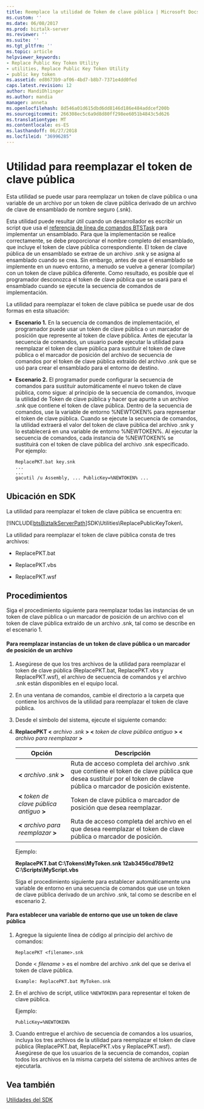 ```yaml
---
title: Reemplace la utilidad de Token de clave pública | Microsoft Docs
ms.custom: ''
ms.date: 06/08/2017
ms.prod: biztalk-server
ms.reviewer: ''
ms.suite: ''
ms.tgt_pltfrm: ''
ms.topic: article
helpviewer_keywords:
- Replace Public Key Token Utility
- utilities, Replace Public Key Token Utility
- public key token
ms.assetid: ed8673b9-af06-4bd7-b8b7-7371e4dd0fed
caps.latest.revision: 12
author: MandiOhlinger
ms.author: mandia
manager: anneta
ms.openlocfilehash: 8d546a01d615dbd6dd8146d186e484addcef200b
ms.sourcegitcommit: 266308ec5c6a9d8d80ff298ee6051b4843c5d626
ms.translationtype: MT
ms.contentlocale: es-ES
ms.lasthandoff: 06/27/2018
ms.locfileid: "36996285"
---
```

# <a name="replace-public-key-token-utility"></a>Utilidad para reemplazar el token de clave pública
Esta utilidad se puede usar para reemplazar un token de clave pública o una variable de un archivo por un token de clave pública derivado de un archivo de clave de ensamblado de nombre seguro (.snk).  
  
 Esta utilidad puede resultar útil cuando un desarrollador es escribir un script que usa el [referencia de línea de comandos BTSTask](../core/btstask-command-line-reference.md) para implementar un ensamblado. Para que la implementación se realice correctamente, se debe proporcionar el nombre completo del ensamblado, que incluye el token de clave pública correspondiente. El token de clave pública de un ensamblado se extrae de un archivo .snk y se asigna al ensamblado cuando se crea. Sin embargo, antes de que el ensamblado se implemente en un nuevo entorno, a menudo se vuelve a generar (compilar) con un token de clave pública diferente. Como resultado, es posible que el programador desconozca el token de clave pública que se usará para el ensamblado cuando se ejecute la secuencia de comandos de implementación.  
  
 La utilidad para reemplazar el token de clave pública se puede usar de dos formas en esta situación:  
  
-   **Escenario 1.** En la secuencia de comandos de implementación, el programador puede usar un token de clave pública o un marcador de posición que represente al token de clave pública. Antes de ejecutar la secuencia de comandos, un usuario puede ejecutar la utilidad para reemplazar el token de clave pública para sustituir el token de clave pública o el marcador de posición del archivo de secuencia de comandos por el token de clave pública extraído del archivo .snk que se usó para crear el ensamblado para el entorno de destino.  
  
-   **Escenario 2.** El programador puede configurar la secuencia de comandos para sustituir automáticamente el nuevo token de clave pública, como sigue: al principio de la secuencia de comandos, invoque la utilidad de Token de clave pública y hacer que apunte a un archivo .snk que contiene el token de clave pública. Dentro de la secuencia de comandos, use la variable de entorno %NEWTOKEN% para representar el token de clave pública. Cuando se ejecute la secuencia de comandos, la utilidad extraerá el valor del token de clave pública del archivo .snk y lo establecerá en una variable de entorno %NEWTOKEN%. Al ejecutar la secuencia de comandos, cada instancia de %NEWTOKEN% se sustituirá con el token de clave pública del archivo .snk especificado. Por ejemplo:  
  
    ```  
    ReplacePKT.bat key.snk  
    ...  
    ...  
    gacutil /u Assembly, ... PublicKey=%NEWTOKEN% ...  
    ```  
  
## <a name="location-in-sdk"></a>Ubicación en SDK  
 La utilidad para reemplazar el token de clave pública se encuentra en:  
  
 [!INCLUDE[btsBiztalkServerPath](../includes/btsbiztalkserverpath-md.md)]SDK\Utilities\ReplacePublicKeyToken\\.  
  
 La utilidad para reemplazar el token de clave pública consta de tres archivos:  
  
-   ReplacePKT.bat  
  
-   ReplacePKT.vbs  
  
-   ReplacePKT.wsf  
  
## <a name="procedures"></a>Procedimientos  
 Siga el procedimiento siguiente para reemplazar todas las instancias de un token de clave pública o un marcador de posición de un archivo con el token de clave pública extraído de un archivo .snk, tal como se describe en el escenario 1.  
  
#### <a name="to-replace-instances-of-a-public-key-token-or-a-placeholder-in-a-file"></a>Para reemplazar instancias de un token de clave pública o un marcador de posición de un archivo  
  
1. Asegúrese de que los tres archivos de la utilidad para reemplazar el token de clave pública (ReplacePKT.bat, ReplacePKT.vbs y ReplacePKT.wsf), el archivo de secuencia de comandos y el archivo .snk están disponibles en el equipo local.  
  
2. En una ventana de comandos, cambie el directorio a la carpeta que contiene los archivos de la utilidad para reemplazar el token de clave pública.  
  
3. Desde el símbolo del sistema, ejecute el siguiente comando:  
  
4. **ReplacePKT \<**  *archivo .snk* **\> \<** *token de clave pública antiguo* **\> \<** *archivo para reemplazar* **\>**  
  
   |Opción|Descripción|  
   |------------|-----------------|  
   |**\<** *archivo .snk* **\>**|Ruta de acceso completa del archivo .snk que contiene el token de clave pública que desea sustituir por el token de clave pública o marcador de posición existente.|  
   |**\<** *token de clave pública antiguo* **\>**|Token de clave pública o marcador de posición que desea reemplazar.|  
   |**\<** *archivo para reemplazar* **\>**|Ruta de acceso completa del archivo en el que desea reemplazar el token de clave pública o marcador de posición.|  
  
    Ejemplo:  
  
    **ReplacePKT.bat C:\Tokens\MyToken.snk 12ab3456cd789e12 C:\Scripts\MyScript.vbs**  
  
   Siga el procedimiento siguiente para establecer automáticamente una variable de entorno en una secuencia de comandos que use un token de clave pública derivado de un archivo .snk, tal como se describe en el escenario 2.  
  
#### <a name="to-set-an-environment-variable-that-uses-a-public-key-token"></a>Para establecer una variable de entorno que use un token de clave pública  
  
1.  Agregue la siguiente línea de código al principio del archivo de comandos:  
  
    ```  
    ReplacePKT <filename>.snk  
    ```  
  
     Donde \< *filename* \> es el nombre del archivo .snk del que se deriva el token de clave pública.  
  
    ```  
    Example: ReplacePKT.bat MyToken.snk  
    ```  
  
2.  En el archivo de script, utilice `%NEWTOKEN%` para representar el token de clave pública.  
  
     Ejemplo:  
  
    ```  
    PublicKey=%NEWTOKEN%  
    ```  
  
3.  Cuando entregue el archivo de secuencia de comandos a los usuarios, incluya los tres archivos de la utilidad para reemplazar el token de clave pública (ReplacePKT.bat, ReplacePKT.vbs y ReplacePKT.wsf). Asegúrese de que los usuarios de la secuencia de comandos, copian todos los archivos en la misma carpeta del sistema de archivos antes de ejecutarla.  
  
## <a name="see-also"></a>Vea también  
 [Utilidades del SDK](../core/utilities-in-the-sdk.md)